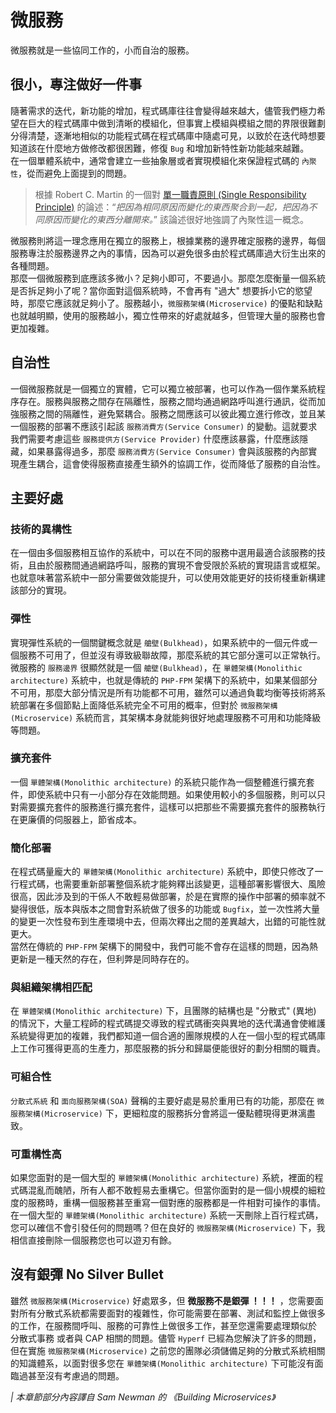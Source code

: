 # 微服務

微服務就是一些協同工作的，小而自治的服務。

## 很小，專注做好一件事

隨著需求的迭代，新功能的增加，程式碼庫往往會變得越來越大，儘管我們極力希望在巨大的程式碼庫中做到清晰的模組化，但事實上模組與模組之間的界限很難劃分得清楚，逐漸地相似的功能程式碼在程式碼庫中隨處可見，以致於在迭代時想要知道該在什麼地方做修改都很困難，修復 `Bug` 和增加新特性新功能越來越難。   
在一個單體系統中，通常會建立一些抽象層或者實現模組化來保證程式碼的 `內聚性`，從而避免上面提到的問題。

> 根據 Robert C. Martin 的一個對 [單一職責原則 (Single Responsibility Principle)](https://baike.baidu.com/item/單一職責原則/9456515) 的論述：“*把因為相同原因而變化的東西聚合到一起，把因為不同原因而變化的東西分離開來。*” 該論述很好地強調了內聚性這一概念。

微服務則將這一理念應用在獨立的服務上，根據業務的邊界確定服務的邊界，每個服務專注於服務邊界之內的事情，因為可以避免很多由於程式碼庫過大衍生出來的各種問題。   
那麼一個微服務到底應該多微小？足夠小即可，不要過小。那麼怎麼衡量一個系統是否拆足夠小了呢？當你面對這個系統時，不會再有 "過大" 想要拆小它的慾望時，那麼它應該就足夠小了。服務越小，`微服務架構(Microservice)` 的優點和缺點也就越明顯，使用的服務越小，獨立性帶來的好處就越多，但管理大量的服務也會更加複雜。

## 自治性

一個微服務就是一個獨立的實體，它可以獨立被部署，也可以作為一個作業系統程序存在。服務與服務之間存在隔離性，服務之間均通過網路呼叫進行通訊，從而加強服務之間的隔離性，避免緊耦合。服務之間應該可以彼此獨立進行修改，並且某一個服務的部署不應該引起該 `服務消費方(Service Consumer)` 的變動。這就要求我們需要考慮這些 `服務提供方(Service Provider)` 什麼應該暴露，什麼應該隱藏，如果暴露得過多，那麼 `服務消費方(Service Consumer)` 會與該服務的內部實現產生耦合，這會使得服務直接產生額外的協調工作，從而降低了服務的自治性。

## 主要好處

### 技術的異構性

在一個由多個服務相互協作的系統中，可以在不同的服務中選用最適合該服務的技術，且由於服務間通過網路呼叫，服務的實現不會受限於系統的實現語言或框架。也就意味著當系統中一部分需要做效能提升，可以使用效能更好的技術棧重新構建該部分的實現。

### 彈性

實現彈性系統的一個關鍵概念就是 `艙壁(Bulkhead)`，如果系統中的一個元件或一個服務不可用了，但並沒有導致級聯故障，那麼系統的其它部分還可以正常執行。微服務的 `服務邊界` 很顯然就是一個 `艙壁(Bulkhead)`，在 `單體架構(Monolithic architecture)` 系統中，也就是傳統的 `PHP-FPM` 架構下的系統中，如果某個部分不可用，那麼大部分情況是所有功能都不可用，雖然可以通過負載均衡等技術將系統部署在多個節點上面降低系統完全不可用的概率，但對於 `微服務架構(Microservice)` 系統而言，其架構本身就能夠很好地處理服務不可用和功能降級等問題。

### 擴充套件

一個 `單體架構(Monolithic architecture)` 的系統只能作為一個整體進行擴充套件，即使系統中只有一小部分存在效能問題。如果使用較小的多個服務，則可以只對需要擴充套件的服務進行擴充套件，這樣可以把那些不需要擴充套件的服務執行在更廉價的伺服器上，節省成本。

### 簡化部署

在程式碼量龐大的 `單體架構(Monolithic architecture)` 系統中，即使只修改了一行程式碼，也需要重新部署整個系統才能夠釋出該變更，這種部署影響很大、風險很高，因此涉及到的干係人不敢輕易做部署，於是在實際的操作中部署的頻率就不變得很低，版本與版本之間會對系統做了很多的功能或 `Bugfix`，並一次性將大量的變更一次性發布到生產環境中去，但兩次釋出之間的差異越大，出錯的可能性就更大。   
當然在傳統的 `PHP-FPM` 架構下的開發中，我們可能不會存在這樣的問題，因為熱更新是一種天然的存在，但利弊是同時存在的。

### 與組織架構相匹配

在 `單體架構(Monolithic architecture)` 下，且團隊的結構也是 "分散式" (異地) 的情況下，大量工程師的程式碼提交導致的程式碼衝突與異地的迭代溝通會使維護系統變得更加的複雜，我們都知道一個合適的團隊規模的人在一個小型的程式碼庫上工作可獲得更高的生產力，那麼服務的拆分和歸屬便能很好的劃分相關的職責。

### 可組合性

`分散式系統` 和 `面向服務架構(SOA)` 聲稱的主要好處是易於重用已有的功能，那麼在 `微服務架構(Microservice)` 下，更細粒度的服務拆分會將這一優點體現得更淋漓盡致。

### 可重構性高

如果您面對的是一個大型的 `單體架構(Monolithic architecture)` 系統，裡面的程式碼混亂而醜陋，所有人都不敢輕易去重構它。但當你面對的是一個小規模的細粒度的服務時，重構一個服務甚至重寫一個對應的服務都是一件相對可操作的事情。在一個大型的 `單體架構(Monolithic architecture)` 系統一天刪除上百行程式碼，您可以確信不會引發任何的問題嗎？但在良好的 `微服務架構(Microservice)` 下，我相信直接刪除一個服務您也可以遊刃有餘。

## 沒有銀彈 No Silver Bullet

雖然 `微服務架構(Microservice)` 好處眾多，但 **微服務不是銀彈 ！！！** ，您需要面對所有分散式系統都需要面對的複雜性，你可能需要在部署、測試和監控上做很多的工作，在服務間呼叫、服務的可靠性上做很多工作，甚至您還需要處理類似於 分散式事務 或者與 CAP 相關的問題。儘管 `Hyperf` 已經為您解決了許多的問題，但在實施 `微服務架構(Microservice)` 之前您的團隊必須儲備足夠的分散式系統相關的知識體系，以面對很多您在 `單體架構(Monolithic architecture)` 下可能沒有面臨過甚至沒有考慮過的問題。


*| 本章節部分內容譯自 Sam Newman 的 《Building Microservices》*
